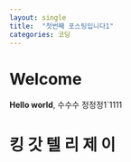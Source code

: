 ```yaml
---
layout: single
title:  "첫번째 포스팅입니다1"
categories: 코딩
---
```


# Welcome

**Hello world**, 
수수수
정정정1`1111

# 킹 갓 텔 리 제 이 